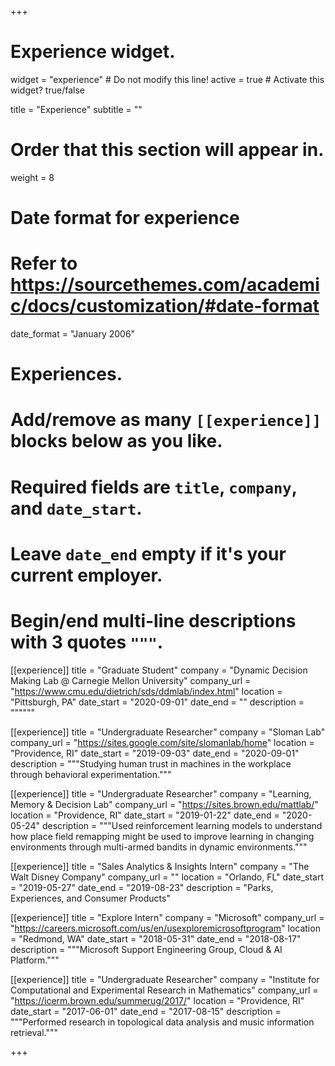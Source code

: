 +++
# Experience widget.
widget = "experience"  # Do not modify this line!
active = true  # Activate this widget? true/false

title = "Experience"
subtitle = ""

# Order that this section will appear in.
weight = 8

# Date format for experience
#   Refer to https://sourcethemes.com/academic/docs/customization/#date-format
date_format = "January 2006"

# Experiences.
#   Add/remove as many `[[experience]]` blocks below as you like.
#   Required fields are `title`, `company`, and `date_start`.
#   Leave `date_end` empty if it's your current employer.
#   Begin/end multi-line descriptions with 3 quotes `"""`.
  
[[experience]]
  title = "Graduate Student"
  company = "Dynamic Decision Making Lab @ Carnegie Mellon University"
  company_url = "https://www.cmu.edu/dietrich/sds/ddmlab/index.html"
  location = "Pittsburgh, PA"
  date_start = "2020-09-01"
  date_end = ""
  description = """"""  
  
[[experience]]
  title = "Undergraduate Researcher"
  company = "Sloman Lab"
  company_url = "https://sites.google.com/site/slomanlab/home"
  location = "Providence, RI"
  date_start = "2019-09-03"
  date_end = "2020-09-01"
  description = """Studying human trust in machines in the workplace through behavioral experimentation."""
  
[[experience]]
  title = "Undergraduate Researcher"
  company = "Learning, Memory & Decision Lab"
  company_url = "https://sites.brown.edu/mattlab/"
  location = "Providence, RI"
  date_start = "2019-01-22"
  date_end = "2020-05-24"
  description = """Used reinforcement learning models to understand how place field remapping might be used to improve learning in changing environments through multi-armed bandits in dynamic environments."""
  
[[experience]]
  title = "Sales Analytics & Insights Intern"
  company = "The Walt Disney Company"
  company_url = ""
  location = "Orlando, FL"
  date_start = "2019-05-27"
  date_end = "2019-08-23"
  description = "Parks, Experiences, and Consumer Products"

[[experience]]
  title = "Explore Intern"
  company = "Microsoft"
  company_url = "https://careers.microsoft.com/us/en/usexploremicrosoftprogram"
  location = "Redmond, WA"
  date_start = "2018-05-31"
  date_end = "2018-08-17"
  description = """Microsoft Support Engineering Group, Cloud & AI Platform."""
  
[[experience]]
  title = "Undergraduate Researcher"
  company = "Institute for Computational and Experimental Research in Mathematics"
  company_url = "https://icerm.brown.edu/summerug/2017/"
  location = "Providence, RI"
  date_start = "2017-06-01"
  date_end = "2017-08-15"
  description = """Performed research in topological data analysis and music information retrieval."""

+++
